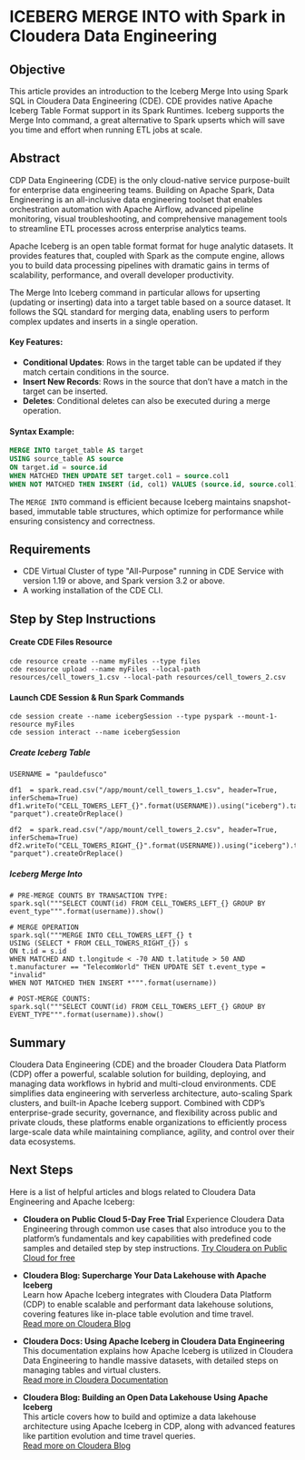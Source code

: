 # ICEBERG MERGE INTO with Spark in Cloudera Data Engineering

## Objective

This article provides an introduction to the Iceberg Merge Into using Spark SQL in Cloudera Data Engineering (CDE). CDE provides native Apache Iceberg Table Format support in its Spark Runtimes. Iceberg supports the Merge Into command, a great alternative to Spark upserts which will save you time and effort when running ETL jobs at scale.

## Abstract

CDP Data Engineering (CDE) is the only cloud-native service purpose-built for enterprise data engineering teams. Building on Apache Spark, Data Engineering is an all-inclusive data engineering toolset that enables orchestration automation with Apache Airflow, advanced pipeline monitoring, visual troubleshooting, and comprehensive management tools to streamline ETL processes across enterprise analytics teams.

Apache Iceberg is an open table format format for huge analytic datasets. It provides features that, coupled with Spark as the compute engine, allows you to build data processing pipelines with dramatic gains in terms of scalability, performance, and overall developer productivity.

The Merge Into Iceberg command in particular allows for upserting (updating or inserting) data into a target table based on a source dataset. It follows the SQL standard for merging data, enabling users to perform complex updates and inserts in a single operation.

#### Key Features:
- **Conditional Updates**: Rows in the target table can be updated if they match certain conditions in the source.
- **Insert New Records**: Rows in the source that don’t have a match in the target can be inserted.
- **Deletes**: Conditional deletes can also be executed during a merge operation.

#### Syntax Example:
```sql
MERGE INTO target_table AS target
USING source_table AS source
ON target.id = source.id
WHEN MATCHED THEN UPDATE SET target.col1 = source.col1
WHEN NOT MATCHED THEN INSERT (id, col1) VALUES (source.id, source.col1)
```

The `MERGE INTO` command is efficient because Iceberg maintains snapshot-based, immutable table structures, which optimize for performance while ensuring consistency and correctness.

## Requirements

* CDE Virtual Cluster of type "All-Purpose" running in CDE Service with version 1.19 or above, and Spark version 3.2 or above.
* A working installation of the CDE CLI.

## Step by Step Instructions

#### Create CDE Files Resource

```
cde resource create --name myFiles --type files
cde resource upload --name myFiles --local-path resources/cell_towers_1.csv --local-path resources/cell_towers_2.csv
```

#### Launch CDE Session & Run Spark Commands

```
cde session create --name icebergSession --type pyspark --mount-1-resource myFiles
cde session interact --name icebergSession
```

##### Create Iceberg Table

```
USERNAME = "pauldefusco"

df1  = spark.read.csv("/app/mount/cell_towers_1.csv", header=True, inferSchema=True)
df1.writeTo("CELL_TOWERS_LEFT_{}".format(USERNAME)).using("iceberg").tableProperty("write.format.default", "parquet").createOrReplace()

df2  = spark.read.csv("/app/mount/cell_towers_2.csv", header=True, inferSchema=True)
df2.writeTo("CELL_TOWERS_RIGHT_{}".format(USERNAME)).using("iceberg").tableProperty("write.format.default", "parquet").createOrReplace()
```

##### Iceberg Merge Into

```
# PRE-MERGE COUNTS BY TRANSACTION TYPE:
spark.sql("""SELECT COUNT(id) FROM CELL_TOWERS_LEFT_{} GROUP BY event_type""".format(username)).show()

# MERGE OPERATION
spark.sql("""MERGE INTO CELL_TOWERS_LEFT_{} t   
USING (SELECT * FROM CELL_TOWERS_RIGHT_{}) s          
ON t.id = s.id               
WHEN MATCHED AND t.longitude < -70 AND t.latitude > 50 AND t.manufacturer == "TelecomWorld" THEN UPDATE SET t.event_type = "invalid"
WHEN NOT MATCHED THEN INSERT *""".format(username))

# POST-MERGE COUNTS:
spark.sql("""SELECT COUNT(id) FROM CELL_TOWERS_LEFT_{} GROUP BY EVENT_TYPE""".format(username)).show()
```

## Summary

Cloudera Data Engineering (CDE) and the broader Cloudera Data Platform (CDP) offer a powerful, scalable solution for building, deploying, and managing data workflows in hybrid and multi-cloud environments. CDE simplifies data engineering with serverless architecture, auto-scaling Spark clusters, and built-in Apache Iceberg support. Combined with CDP’s enterprise-grade security, governance, and flexibility across public and private clouds, these platforms enable organizations to efficiently process large-scale data while maintaining compliance, agility, and control over their data ecosystems.

## Next Steps

Here is a list of helpful articles and blogs related to Cloudera Data Engineering and Apache Iceberg:

- **Cloudera on Public Cloud 5-Day Free Trial**
   Experience Cloudera Data Engineering through common use cases that also introduce you to the platform’s fundamentals and key capabilities with predefined code samples and detailed step by step instructions.
   [Try Cloudera on Public Cloud for free](https://www.cloudera.com/products/cloudera-public-cloud-trial.html?utm_medium=sem&utm_source=google&keyplay=ALL&utm_campaign=FY25-Q2-GLOBAL-ME-PaidSearch-5-Day-Trial%20&cid=701Hr000001fVx4IAE&gad_source=1&gclid=EAIaIQobChMI4JnvtNHciAMVpAatBh2xRgugEAAYASAAEgLke_D_BwE)

- **Cloudera Blog: Supercharge Your Data Lakehouse with Apache Iceberg**  
   Learn how Apache Iceberg integrates with Cloudera Data Platform (CDP) to enable scalable and performant data lakehouse solutions, covering features like in-place table evolution and time travel.  
   [Read more on Cloudera Blog](https://blog.cloudera.com/supercharge-your-data-lakehouse-with-apache-iceberg-in-cloudera-data-platform/)

- **Cloudera Docs: Using Apache Iceberg in Cloudera Data Engineering**  
   This documentation explains how Apache Iceberg is utilized in Cloudera Data Engineering to handle massive datasets, with detailed steps on managing tables and virtual clusters.  
   [Read more in Cloudera Documentation](https://docs.cloudera.com/data-engineering/cloud/manage-jobs/topics/cde-using-iceberg.html)

- **Cloudera Blog: Building an Open Data Lakehouse Using Apache Iceberg**  
   This article covers how to build and optimize a data lakehouse architecture using Apache Iceberg in CDP, along with advanced features like partition evolution and time travel queries.  
   [Read more on Cloudera Blog](https://blog.cloudera.com/how-to-use-apache-iceberg-in-cdp-open-lakehouse/)

